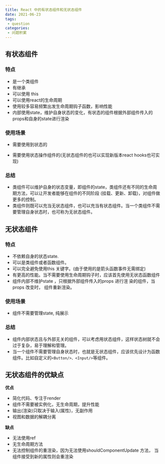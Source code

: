 ```yaml
---
title: React 中的有状态组件和无状态组件
date: 2021-06-23
tags:
 - question
categories:
 - 问题积累
---
```


## 有状态组件

### 特点

* 是一个类组件
* 有继承
* 可以使用 this
* 可以使用react的生命周期
* 使用较多容易频繁出发生命周期钩子函数，影响性能
* 内部使用state，维护自身状态的变化，有状态的组件根据外部组件传入的props和自身的state进行渲染

### 使用场景

- 需要使用到状态的

- 需要使用状态操作组件的(无状态组件的也可以实现新版本react hooks也可实现)

### 总结

- 类组件可以维护自身的状态变量，即组件的state，类组件还有不同的生命周期方法，可以让开发者能够在组件的不同阶段  (挂载、更新、卸载)，对组件做更多的控制。
- 类组件则既可以充当无状态组件，也可以充当有状态组件。当一个类组件不需要管理自身状态时，也可称为无状态组件。

## 无状态组件

###  特点
- 不依赖自身的状态state.
- 可以是类组件或者函数组件。
- 可以完全避免使用this 关键字。(由于使用的是箭头函数事件无需绑定)
- 有更高的性能。当不需要使用生命周期钩子时，应该首先使用无状态函数组件
- 组件内部不维护state ，只根据外部组件传入的props 进行渲 染的组件，当props 改变时， 组件重新渲染。

### 使用场景
- 组件不需要管理state, 纯展示

### 总结
- 组件内部状态且与外部无关的组件，可以考虑用状态组件，这样状态树就不会过于复杂，易于理解和管理。
- 当一个组件不需要管理自身状态时，也就是无状态组件，应该优先设计为函数组件。比如自定义的`<Button/>、<Input/>`等组件。

## 无状态组件的优缺点

**优点**

- 简化代码、专注于render
- 组件不需要被实例化，无生命周期，提升性能
- 输出(渲染)只取决于输入(属性)，无副作用
- 视图和数据的解耦分离

**缺点**

- 无法使用ref
- 无生命周期方法
- 无法控制组件的重渲染，因为无法使用shouldComponentUpdate 方法， 当组件接受到新的属性则会重渲染